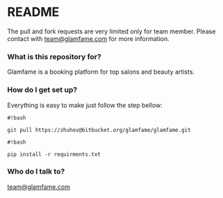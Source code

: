 # README #

The pull and fork requests are very limited only for team member. Please contact with team@glamfame.com for more information.

### What is this repository for? ###

Glamfame is a booking platform for top salons and beauty artists.

### How do I get set up? ###

Everything is easy to make just follow the step bellow:
 
```
#!bash

git pull https://zhuhov@bitbucket.org/glamfame/glamfame.git
```

```
#!bash

pip install -r requirments.txt
```

### Who do I talk to? ###

team@glamfame.com